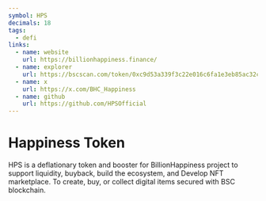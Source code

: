 ```yaml
---
symbol: HPS
decimals: 18
tags:
  - defi
links:
  - name: website
    url: https://billionhappiness.finance/
  - name: explorer
    url: https://bscscan.com/token/0xc9d53a339f3c22e016c6fa1e3eb85ac32c75fed2
  - name: x
    url: https://x.com/BHC_Happiness
  - name: github
    url: https://github.com/HPSOfficial
---
```


# Happiness Token

HPS is a deflationary token and booster for BillionHappiness project to support liquidity, buyback, build the ecosystem, and Develop NFT marketplace. To create, buy, or collect digital items secured with BSC blockchain.
